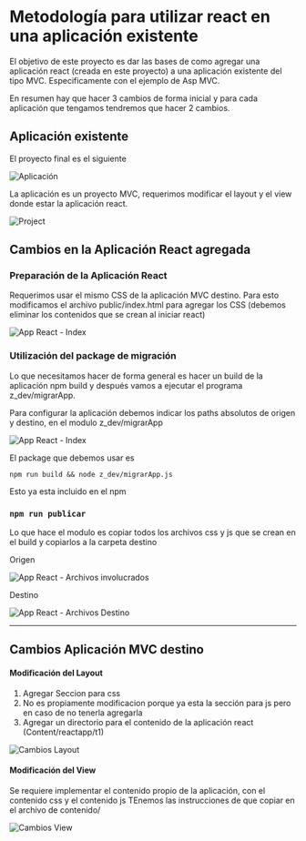 # Metodología para utilizar react en una aplicación existente

El objetivo de este proyecto es dar las bases de como agregar una aplicación react (creada en este proyecto)
a una aplicación existente del tipo MVC. Especificamente con el ejemplo de  Asp MVC.

En resumen hay que hacer 3 cambios de forma inicial y para cada aplicación 
que tengamos tendremos que hacer 2 cambios.

## Aplicación existente

El proyecto final es el siguiente

![Aplicación](./img/app_final.png?raw=true "La aplicación final es el bootstrap de mvc")

La aplicación es un proyecto MVC, requerimos modificar el layout y el view donde estar la aplicación react.

![Project](./img/proyecto_mvc.png?raw=true "Estructura del proyecto")

## Cambios en la Aplicación React agregada

### Preparación de la Aplicación React

Requerimos usar el mismo CSS de la aplicación MVC destino. Para esto modificamos el archivo public/index.html
para agregar los CSS (debemos eliminar los contenidos que se crean al iniciar react)

![App React - Index](./img/index_react.png?raw=true "Estructura del proyecto")


### Utilización del package de migración 

Lo que necesitamos hacer de forma general es hacer un build de la aplicación npm build y después vamos
a  ejecutar el programa z_dev/migrarApp.

Para configurar la aplicación debemos indicar los paths absolutos de origen y destino, en el 
modulo z_dev/migrarApp

![App React - Index](./img/uso1.png?raw=true "Estructura del proyecto")


El package que debemos usar es   

`npm run build && node z_dev/migrarApp.js`


Esto ya esta incluido en el npm

###  `npm run publicar`

Lo que hace el modulo es copiar todos los archivos css y js que se crean en el build y copiarlos a la carpeta destino

Origen

![App React - Archivos involucrados](./img/uso2.png?raw=true "Archivos de origen") 

Destino

![App React - Archivos Destino](./img/uso3.png?raw=true "Archivos destino")

---

## Cambios Aplicación MVC destino

#### Modificación del Layout

1) Agregar Seccion para css
2) No es propiamente modificacion porque ya esta la sección para js pero en caso de no tenerla agregarla
3) Agregar un directorio para el contenido de la aplicación react (Content/reactapp/t1)
 
![Cambios Layout](./img/mvc_mod_layout.png?raw=true "Estructura del proyecto")

#### Modificación del View

Se requiere implementar el contenido propio de la aplicación, con el contenido css y el contenido js
TEnemos las instrucciones  de que copiar en el archivo de contenido/

![Cambios View](./img/mvc_mod_view.png?raw=true "Estructura del proyecto")
